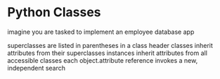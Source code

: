 # Python Classes

imagine you are tasked to implement an employee database app

superclasses are listed in parentheses in a class header
classes inherit attributes from their superclasses
instances inherit attributes from all accessible classes
each object.attribute reference invokes a new, independent search
